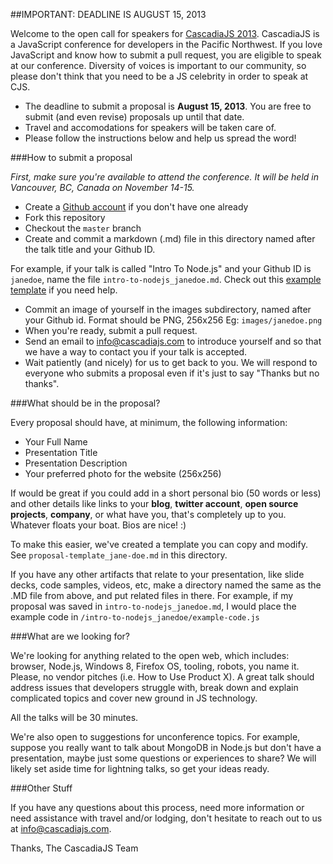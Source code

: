 ##IMPORTANT: DEADLINE IS AUGUST 15, 2013

Welcome to the open call for speakers for [CascadiaJS 2013][]. CascadiaJS is a JavaScript conference for developers in the Pacific Northwest. If you love JavaScript and know how to submit a pull request, you are eligible to speak at our conference. Diversity of voices is important to our community, so please don't think that you need to be a JS celebrity in order to speak at CJS.

* The deadline to submit a proposal is **August 15, 2013**. You are free to submit (and even revise) proposals up until that date. 
* Travel and accomodations for speakers will be taken care of.
* Please follow the instructions below and help us spread the word!

###How to submit a proposal

*First, make sure you're available to attend the conference. It will be held in Vancouver, BC, Canada on November 14-15.*

* Create a [Github account][] if you don't have one already
* Fork this repository
* Checkout the `master` branch
* Create and commit a markdown (.md) file in this directory named after the talk title and your Github ID.

For example, if your talk is called "Intro To Node.js" and your Github ID is `janedoe`, name the file `intro-to-nodejs_janedoe.md`. Check out this [example template][] if you need help.

* Commit an image of yourself in the images subdirectory, named after your Github id. Format should be PNG, 256x256 Eg: `images/janedoe.png`
* When you're ready, submit a pull request.
* Send an email to [info@cascadiajs.com][] to introduce yourself and so that we have a way to contact you if your talk is accepted.
* Wait patiently (and nicely) for us to get back to you. We will respond to everyone who submits a proposal even if it's just to say "Thanks but no thanks".

###What should be in the proposal?

Every proposal should have, at minimum, the following information: 

* Your Full Name
* Presentation Title
* Presentation Description
* Your preferred photo for the website (256x256)

If would be great if you could add in a short personal bio (50 words or less) and other details like links to your **blog**, **twitter account**, **open source projects**, **company**, or what have you, that's completely up to you. Whatever floats your boat. Bios are nice! :)

To make this easier, we've created a template you can copy and modify. See `proposal-template_jane-doe.md` in this directory.

If you have any other artifacts that relate to your presentation, like slide decks, code samples, videos, etc, make a directory named the same as the .MD file from above, and put related files in there. For example, if my proposal was saved in `intro-to-nodejs_janedoe.md`, I would place the example code in `/intro-to-nodejs_janedoe/example-code.js` 


###What are we looking for?

We're looking for anything related to the open web, which includes: browser, Node.js, Windows 8, Firefox OS, tooling, robots, you name it. Please, no vendor pitches (i.e. How to Use Product X). A great talk should address issues that developers struggle with, break down and explain complicated topics and cover new ground in JS technology. 

All the talks will be 30 minutes.

We're also open to suggestions for unconference topics. For example, suppose you really want to talk about MongoDB in Node.js but don't have a presentation, maybe just some questions or experiences to share? We will likely set aside time for lightning talks, so get your ideas ready.

###Other Stuff

If you have any questions about this process, need more information or need assistance with travel and/or lodging, don't hesitate to reach out to us at [info@cascadiajs.com][].

Thanks,
The CascadiaJS Team

[CascadiaJS 2013]:http://2013.cascadiajs.com
[2013.cascadiajs.com]:http://2013.cascadiajs.com
[Github account]:http://github.com
[example template]:https://github.com/cascadiajs/2013.cascadiajs.com/blob/master/proposal-template_janedoe.md
[info@cascadiajs.com]:mailto:info@cascadiajs.com

